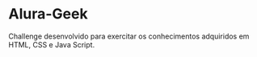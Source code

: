# Alura-Geek
Challenge desenvolvido para exercitar os conhecimentos adquiridos em HTML, CSS e Java Script.

